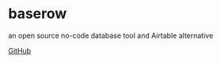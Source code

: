 # baserow

an open source no-code database tool and Airtable alternative

[GitHub](https://github.com/bram2w/baserow)